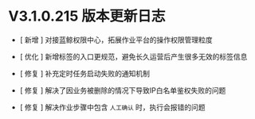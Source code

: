# V3.1.0.215 版本更新日志



- [ 新增 ] 对接蓝鲸权限中心，拓展作业平台的操作权限管理粒度



- [ 优化 ] 新增标签的入口更规范，避免长久运营后产生很多无效的标签信息



- [ 修复 ] 补充定时任务启动失败的通知机制
- [ 修复 ] 解决了因业务被删除的情况下导致IP白名单鉴权失败的问题
- [ 修复 ] 解决作业步骤中包含 `人工确认` 时，执行会报错的问题


